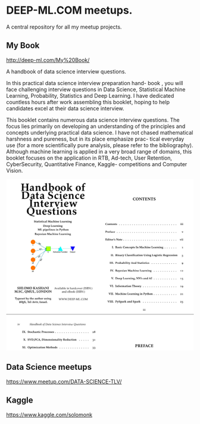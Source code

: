 # DEEP-ML.COM meetups.

A central repository for all my meetup projects.

## My Book
http://deep-ml.com/My%20Book/

A handbook of data science interview questions.

In this practical data science interview preparation hand- book , you will face challenging interview questions in Data Science, Statistical Machine Learning, Probability, Statistics and Deep Learning. I have dedicated countless hours after work assembling this booklet, hoping to help candidates excel at their data science interview.

This booklet contains numerous data science interview questions. The focus lies primarily on developing an understanding of the principles and concepts underlying practical data science. I have not chased mathematical harshness and pureness, but in its place emphasize prac- tical everyday use (for a more scientifically pure analysis, please refer to the bibliography). Although machine learning is applied in a very broad range of domains, this booklet focuses on the application in RTB, Ad-tech, User Retention, CyberSecurity, Quantitative Finance, Kaggle- competitions and Computer Vision. 

![CHAPTER 2: Logistic Regression](book_cover.png?raw=true "A handbook of data science interview questions.")

## Data Science meetups
https://www.meetup.com/DATA-SCIENCE-TLV/

## Kaggle
https://www.kaggle.com/solomonk



